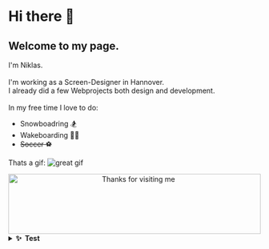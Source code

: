 # Hi there 👋
## Welcome to my page. 
I'm Niklas.<br>
<br>
I'm working as a Screen-Designer in Hannover.<br>
I already did a few Webprojects both design and development.<br><br>
In my free time I love to do:
- Snowboadring 🏂
- Wakeboarding 🏄‍♂️
- ~~Soccer ⚽️~~

Thats a gif:
![great gif](https://media.emailonacid.com/wp-content/uploads/2019/03/2019-GifsInEmail.gif)

<div align="center">

<img height="120" alt="Thanks for visiting me" width="100%" src="https://raw.githubusercontent.com/BrunnerLivio/brunnerlivio/master/images/marquee.svg" />
</div>


<details>
  <summary><b>✨&nbsp;&nbsp;Test</b></summary>
  <br/>
  Lorem ipsum dolor sit amet, consectetur adipiscing elit, sed do eiusmod tempor incididunt ut labore et dolore magna aliqua. Ut enim ad minim veniam, quis nostrud exercitation ullamco laboris nisi ut aliquip ex ea commodo consequat. Duis aute irure dolor in reprehenderit in voluptate velit esse cillum dolore eu fugiat nulla pariatur. Excepteur sint occaecat cupidatat non proident, sunt in culpa qui officia deserunt mollit anim id est laborum.
  </details>
